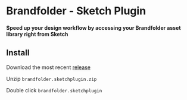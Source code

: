 # Brandfolder - Sketch Plugin

#### Speed up your design workflow by accessing your Brandfolder asset library right from Sketch

## Install

Download the most recent [release](https://github.com/brandfolder/sketch-plugin-brandfolder/releases)

Unzip `brandfolder.sketchplugin.zip`

Double click `brandfolder.sketchplugin`
